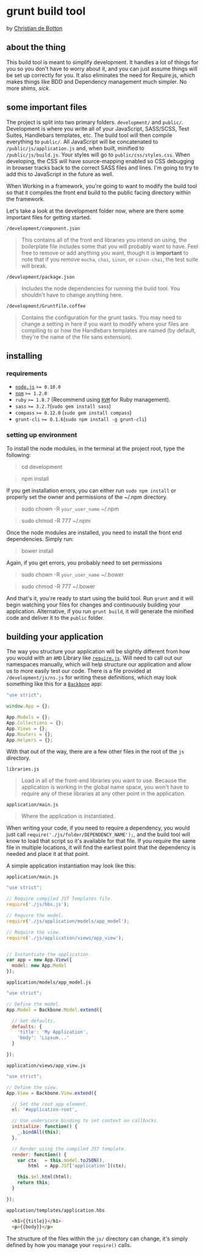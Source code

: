 # grunt build tool
by [Christian de Botton](cdebotton@gmail.com)

## about the thing

This build tool is meant to simplify development. It handles a lot of things for you so you don't have to worry about it, and you can just assume things will be set up correctly for you. It also eliminates the need for Require.js, which makes things like BDD and Dependency management much simpler. No more shims, *sick*.

## some important files

The project is split into two primary folders. `development/` and `public/`. Development is where you write all of your JavaScript, SASS/SCSS, Test Suites, Handlebars templates, etc. The build tool will then compile everything to `public/`. All JavaScript will be concatenated to `/public/js/application.js` and, when built, minified to `/public/js/build.js`. Your styles will go to `public/css/styles.css`. When developing, the CSS will have source-mapping enabled so CSS debugging in browser tracks back to the correct SASS files and lines. I'm going to try to add this to JavaScript in the future as well.

When Working in a framework, you're going to want to modify the build tool so that it compiles the front end build to the public facing directory within the framework.

Let's take a look at the development folder now, where are there some important files for getting started.

`/development/component.json`

> This contains all of the front end libraries you intend on using, the boilerplate file includes some that you will probably want to have. Feel free to remove or add anything you want, though it is **important** to note that if you remove `mocha`, `chai`, `sinon`, or `sinon-chai`, the test suite will break.

`/development/package.json`
> Includes the node dependencies for running the build tool. You shouldn't have to change anything here.

`/development/Gruntfile.coffee`
> Contains the configuration for the grunt tasks. You may need to change a setting in here if you want to modify where your files are compiling to or how the Handlebars templates are named (by default, they're the name of the file sans extension).

## installing

### requirements
- [`node.js`](http://nodejs.org) `>= 0.10.0`
- [`npm`](http://nodejs.org) `>= 1.2.0`
- `ruby` `>= 1.8.7` (Recommend using [`RVM`](https://rvm.io/) for Ruby management).
- `sass` `>= 3.2.7`(`sudo gem install sass`)
- `compass` `>= 0.12.0` (`sudo gem install compass`)
- `grunt-cli` `>= 0.1.6`(`sudo npm install -g grunt-cli`)

### setting up environment

To install the node modules, in the terminal at the project root, type the following:

> cd development

> npm install

If you get installation errors, you can either run `sudo npm install` or properly set the owner and permissions of the ~/.npm directory.

> sudo chown -R `your_user_name` ~/.npm

> sudo chmod -R 777 ~/.npm

Once the node modules are installed, you need to install the front end dependencies. Simply run:

> bower install

Again, if you get errors, you probably need to set permissions

> sudo chown -R `your_user_name` ~/.bower

> sudo chmod -R 777 ~/.bower

And that's it, you're ready to start using the build tool. Run `grunt` and it will begin watching your files for changes and continuously building your application. Alternative, if you run `grunt build`, it will generate the minified code and deliver it to the `public` folder.

## building your application

The way you structure your application will be slightly different from how you would with an `AMD` Library like [`require.js`](http://requirejs.org). Will need to call out our namespaces manually, which will help structure our application and allow us to more easily test our code. There is a file provided at `/development/js/ns.js` for writing these definitions, which may look something like this for a [`Backbone`](http://backbonejs.org/backbone.js) app:

```javascript
"use strict";

window.App = {};

App.Models = {};
App.Collections = {};
App.Views = {};
App.Routers = {};
App.Helpers = {};

```

With that out of the way, there are a few other files in the root of the `js` directory.

`libraries.js`
> Load in all of the front-end libraries you want to use. Because the application is working in the global name space, you won't have to require any of these libraries at any other point in the application.

`application/main.js`
> Where the application is instantiated.

When writing your code, if you need to require a dependency, you would just call `require('./js/folder/DEPENDENCY_NAME');`, and the build tool will know to load that script so it's available for that file. If you require the same file in multiple locations, it will find the earliest point that the dependency is needed and place it at that point.

A simple application instantiation may look like this:

`application/main.js`
```javascript
"use strict";

// Require compiled JST Templates file.
require('./js/hbs.js');

// Require the model.
require('./js/application/models/app_model');

// Require the view.
require('./js/application/views/app_view');


// Instantiate the application.
var app = new App.View({
  model: new App.Model
});
```

`application/models/app_model.js`
```javascript
"use strict";

// Define the model.
App.Model = Backbone.Model.extend({

  // Set defaults.
  defaults: {
    'title': 'My Application',
    'body': 'Lipsum...'
  }

});
```

`application/views/app_view.js`
```javascript
"use strict";

// Define the view.
App.View = Backbone.View.extend({

  // Set the root app element.
  el: '#application-root',

  // Use underscore binding to set context on callbacks.
  initialize: function() {
    _.bindAll(this);
  },

  // Render using the compiled JST template.
  render: function() {
    var ctx   = this.model.toJSON(),
        html  = App.JST['application'](ctx);

    this.$el.html(html);
    return this;
  }

});
```

`applcation/templates/application.hbs`
```html
  <h1>{{title}}</h1>
  <p>{{body}}</p>
```

The structure of the files within the `js/` directory can change, it's simply defined by how you manage your `require()` calls.
